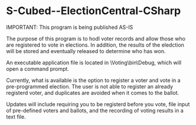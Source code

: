 S-Cubed--ElectionCentral-CSharp
===============================

IMPORTANT: This program is being published AS-IS

The purpose of this program is to hodl voter records and allow those who are registered to vote in elections. In addition, the results of the eledction will be stored and eventually released to determine who has won.

An executable application file is located in \Voting\bin\Debug, which will open a command prompt.

Currently, what is available is the option to register a voter and vote in a pre-programmed election. The user is not able to register an already registerd voter, and duplicates are avoided when it comes to the ballot.

Updates will include requiring you to be registerd before you vote, file input of pre-defined voters and ballots, and the recording of voting results in a text file.